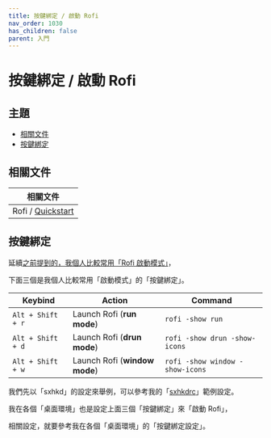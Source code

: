 ```yaml
---
title: 按鍵綁定 / 啟動 Rofi
nav_order: 1030
has_children: false
parent: 入門
---
```



# 按鍵綁定 / 啟動 Rofi




## 主題

* [相關文件](#相關文件)
* [按鍵綁定](#按鍵綁定)




## 相關文件

| 相關文件 |
| ------- |
| Rofi / [Quickstart](https://github.com/davatorium/rofi#quickstart) |




## 按鍵綁定

延續[之前提到的，我個人比較常用「Rofi 啟動模式」](https://samwhelp.github.io/note-about-rofi/read/start/launch-rofi.html)，

下面三個是我個人比較常用「啟動模式」的「按鍵綁定」。

| Keybind           | Action                        | Command                         |
| ----------------- | ----------------------------- | ------------------------------- |
| `Alt + Shift + r` | Launch Rofi (**run mode**)    | `rofi -show run`                |
| `Alt + Shift + d` | Launch Rofi (**drun mode**)   | `rofi -show drun -show-icons`   |
| `Alt + Shift + w` | Launch Rofi (**window mode**) | `rofi -show window -show-icons` |


我們先以「sxhkd」的設定來舉例，可以參考我的「[sxhkdrc](https://github.com/samwhelp/note-about-rofi/blob/gh-pages/_demo/quick-start/keybind/keybind-by-sxhkd/demo-001/sxhkdrc)」範例設定。

我在各個「桌面環境」也是設定上面三個「按鍵綁定」來「啟動 Rofi」，

相關設定，就要參考我在各個「桌面環境」的「按鍵綁定設定」。
